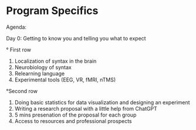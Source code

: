 # Program Specifics

Agenda:

Day 0: Getting to know you and telling you what to expect

° First row
1) Localization of syntax in the brain
2) Neurobiology of syntax
3) Relearning language
4) Experimental tools (EEG, VR, fMRI, nTMS) 

°Second row

1) Doing basic statistics for data visualization and designing an experiment
2) Writing a research proposal with a little help from ChatGPT
3) 5 mins presenation of the proposal for each group
4) Access to resources and professional prospects

